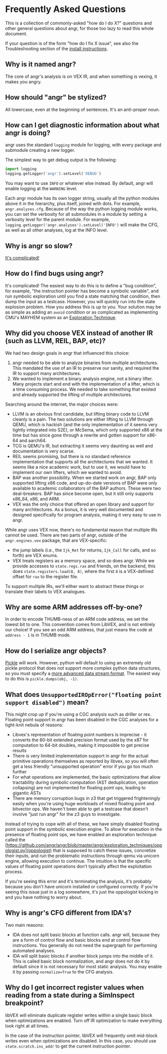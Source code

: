 # Frequently Asked Questions

This is a collection of commonly-asked "how do I do X?" questions and other general questions about angr, for those too lazy to read this whole document.

If your question is of the form "how do I fix X issue", see also the Troubleshooting section of the [install instructions](../INSTALL.md).

## Why is it named angr?
The core of angr's analysis is on VEX IR, and when something is vexing, it makes you angry.

## How should "angr" be stylized?
All lowercase, even at the beginning of sentences. It's an anti-proper noun.

## How can I get diagnostic information about what angr is doing?
angr uses the standard `logging` module for logging, with every package and submodule creating a new logger.

The simplest way to get debug output is the following:
```python
import logging
logging.getLogger('angr').setLevel('DEBUG')
```

You may want to use `INFO` or whatever else instead.
By default, angr will enable logging at the `WARNING` level.

Each angr module has its own logger string, usually all the python modules above it in the hierarchy, plus itself, joined with dots.
For example, `angr.analyses.cfg`.
Because of the way the python logging module works, you can set the verbosity for all submodules in a module by setting a verbosity level for the parent module.
For example, `logging.getLogger('angr.analyses').setLevel('INFO')` will make the CFG, as well as all other analyses, log at the INFO level.

## Why is angr so slow?
[It's complicated!](speed.md)

## How do I find bugs using angr?
It's complicated!
The easiest way to do this is to define a "bug condition", for example, "the instruction pointer has become a symbolic variable", and run symbolic exploration until you find a state matching that condition, then dump the input as a testcase.
However, you will quickly run into the state explosion problem.
How you address this is up to you.
Your solution may be as simple as adding an `avoid` condition or as complicated as implementing CMU's MAYHEM system as an [Exploration Technique](otiegnqwvk.md).

## Why did you choose VEX instead of another IR (such as LLVM, REIL, BAP, etc)?
We had two design goals in angr that influenced this choice:

1. angr needed to be able to analyze binaries from multiple architectures. This mandated the use of an IR to preserve our sanity, and required the IR to support many architectures.
2. We wanted to implement a binary analysis engine, not a binary lifter. Many projects start and end with the implementation of a lifter, which is a time consuming process. We needed to take something that existed and already supported the lifting of multiple architectures.

Searching around the internet, the major choices were:

- LLVM is an obvious first candidate, but lifting binary code to LLVM cleanly is a pain. The two solutions are either lifting to LLVM through QEMU, which is hackish (and the only implementation of it seems very tightly integrated into S2E), or McSema, which only supported x86 at the time but has since gone through a rewrite and gotten support for x86-64 and aarch64.
- TCG is QEMU's IR, but extracting it seems very daunting as well and documentation is very scarse.
- REIL seems promising, but there is no standard reference implementation that supports all the architectures that we wanted. It seems like a nice academic work, but to use it, we would have to implement our own lifters, which we wanted to avoid.
- BAP was another possibility. When we started work on angr, BAP only supported lifting x86 code, and up-do-date versions of BAP were only available to academic collaborators of the BAP authors. These were two deal-breakers. BAP has since become open, but it still only supports x86_64, x86, and ARM.
- VEX was the only choice that offered an open library and support for many architectures. As a bonus, it is very well documented and designed specifically for program analysis, making it very easy to use in angr.

While angr uses VEX now, there's no fundamental reason that multiple IRs cannot be used. There are two parts of angr, outside of the `angr.engines.vex` package, that are VEX-specific:

- the jump labels (i.e., the `Ijk_Ret` for returns, `Ijk_Call` for calls, and so forth) are VEX enums.
- VEX treats registers as a memory space, and so does angr. While we provide accesses to `state.regs.rax` and friends, on the backend, this does `state.registers.load(8, 8)`, where the first `8` is a VEX-defined offset for `rax` to the register file.

To support multiple IRs, we'll either want to abstract these things or translate their labels to VEX analogues.


## Why are some ARM addresses off-by-one?
In order to encode THUMB-ness of an ARM code address, we set the lowest bit to one.
This convention comes from LibVEX, and is not entirely our choice!
If you see an odd ARM address, that just means the code at `address - 1` is in THUMB mode.

## How do I serialize angr objects?
[Pickle](https://docs.python.org/2/library/pickle.html) will work.
However, python will default to using an extremely old pickle protocol that does not support more complex python data structures, so you must specify a [more advanced data stream format](https://docs.python.org/2/library/pickle.html#data-stream-format).
The easiest way to do this is `pickle.dumps(obj, -1)`.

## What does `UnsupportedIROpError("floating point support disabled")` mean?

This might crop up if you're using a CGC analysis such as driller or rex.
Floating point support in angr has been disabled in the CGC analyses for a tight-knit nebula of reasons:

- Libvex's representation of floating point numbers is imprecise - it converts the 80-bit extended precision format used by the x87 for computation to 64-bit doubles, making it impossible to get precise results
- There is very limited implementation support in angr for the actual primitive operations themselves as reported by libvex, so you will often get a less friendly "unsupported operation" error if you go too much further
- For what operations are implemented, the basic optimizations that allow tractability during symbolic computation (AST deduplication, operation collapsing) are not implemented for floating point ops, leading to gigantic ASTs
- There are memory corruption bugs in z3 that get triggered frighteningly easily when you're using huge workloads of mixed floating point and bitvector ops.
  We haven't been able to get a testcase that doesn't involve "just run angr" for the z3 guys to investigate.

Instead of trying to cope with all of these, we have simply disabled floating point support in the symbolic execution engine.
To allow for execution in the presence of floating point ops, we have enabled an exploration technique called the [https://github.com/angr/angr/blob/master/angr/exploration_techniques/oppologist.py](oppologist) that is supposed to catch these issues, concretize their inputs, and run the problematic instructions through qemu via unicorn engine, allowing execution to continue.
The intuition is that the specific values of floating point operations don't typically affect the exploitation process.

If you're seeing this error and it's terminating the analysis, it's probably because you don't have unicorn installed or configured correctly.
If you're seeing this issue just in a log somewhere, it's just the oppologist kicking in and you have nothing to worry about.

## Why is angr's CFG different from IDA's?
Two main reasons:

- IDA does not split basic blocks at function calls. angr will, because they are a form of control flow and basic blocks end at control flow instructions. You generally do not need the supergraph for performing automated analyses.
- IDA will split basic blocks if another block jumps into the middle of it. This is called basic block normalization, and angr does not do it by default since it is not necessary for most static analysis. You may enable it by passing `normalize=True` to the CFG analysis.

## Why do I get incorrect register values when reading from a state during a SimInspect breakpoint?

libVEX will eliminate duplicate register writes within a single basic block when optimizations are enabled.
Turn off IR optimization to make everything look right at all times.

In the case of the instruction pointer, libVEX will frequently omit mid-block writes even when optimizations are disabled.
In this case, you should use `state.scratch.ins_addr` to get the current instruction pointer.
